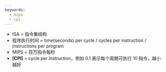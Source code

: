 ```yaml
---
keywords:
  - mips
  - cpi
---
```

- ISA = 指令集结构
- 程序执行时间 = time(seconds) per cycle / cycles per instruction / instructions per program
- MIPS = 百万指令每秒
- **[CPI]** = cycle per instruction，例如 0.1 表示每个周期可执行 10 指令，越小越好
